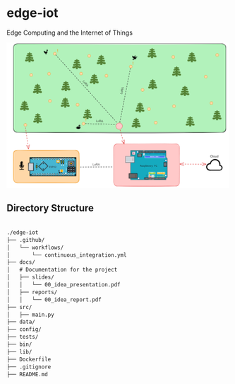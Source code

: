 # edge-iot
Edge Computing and the Internet of Things

![Architecture Design](assets/architecture_design.png)

## Directory Structure

```markdown

./edge-iot
├── .github/
│   └── workflows/
│       └── continuous_integration.yml
├── docs/
│   # Documentation for the project
│   ├── slides/
│   │   └── 00_idea_presentation.pdf
│   ├── reports/
│   │   └── 00_idea_report.pdf
├── src/
│   ├── main.py
├── data/
├── config/
├── tests/
├── bin/
├── lib/
├── Dockerfile
├── .gitignore
├── README.md
```
